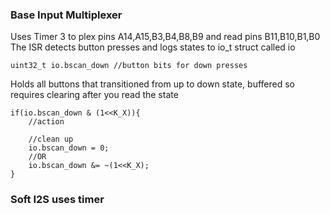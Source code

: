 ### Base Input Multiplexer
Uses Timer 3 to plex pins A14,A15,B3,B4,B8,B9  and read pins B11,B10,B1,B0
The ISR detects button presses and logs states to io_t struct called io

	uint32_t io.bscan_down //button bits for down presses

Holds all buttons that transitioned from up to down state, buffered so requires clearing after you read the state

	if(io.bscan_down & (1<<K_X)){
		//action

		//clean up
		io.bscan_down = 0;
		//OR
		io.bscan_down &= ~(1<<K_X);
	}

### Soft I2S uses timer 
